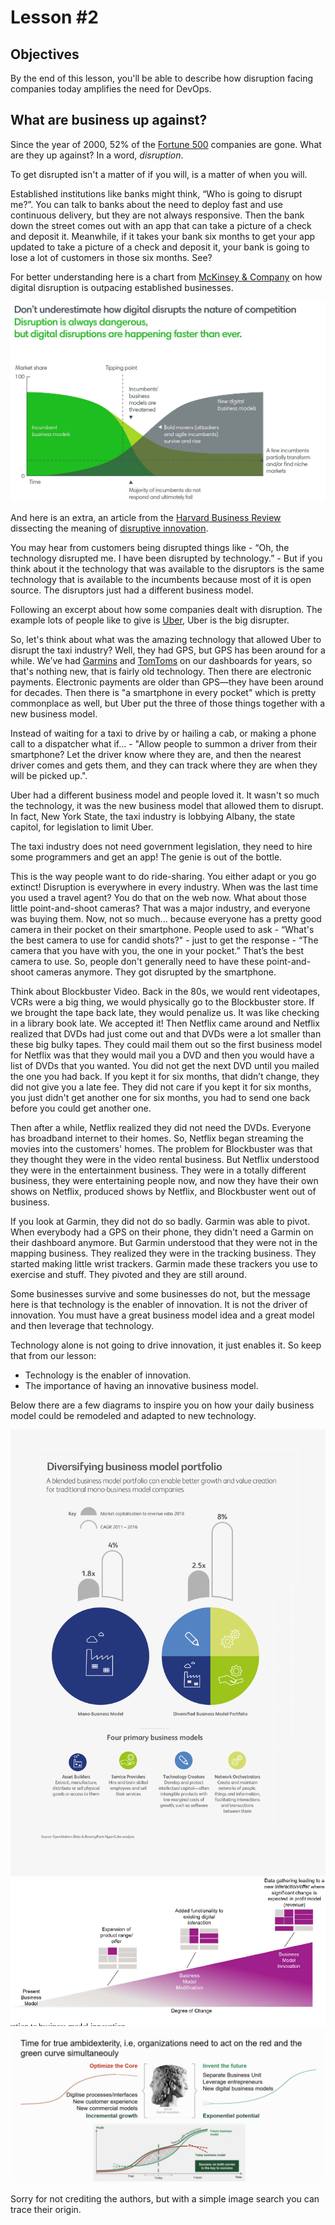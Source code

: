 # Lesson #2

## Objectives

By the end of this lesson, you'll be able to describe how disruption facing companies today amplifies the need for DevOps.

## What are business up against?

Since the year of 2000, 52% of the [Fortune 500](https://en.wikipedia.org/wiki/Fortune_500) companies are gone. What are they up against? In a word, _disruption_.

To get disrupted isn't a matter of if you will, is a matter of when you will.

Established institutions like banks might think, “Who is going to disrupt me?”. You can talk to banks about the need to deploy fast and use continuous delivery, but they are not always responsive. Then the bank down the street comes out with an app that can take a picture of a check and deposit it. Meanwhile, if it takes your bank six months to get your app updated to take a picture of a check and deposit it, your bank is going to lose a lot of customers in those six months. See?

For better understanding here is a chart from [McKinsey & Company](https://www.mckinsey.com/) on how digital disruption is outpacing established businesses.

![McKinsey-Disruption](./assets/img/McKinsey-Disruption.jpg)

And here is an extra, an article from the [Harvard Business Review](https://www.linkedin.com/company/harvard-business-review/) dissecting the meaning of [disruptive innovation](./assets/html/HBR/What%20Is%20Disruptive%20Innovation?.html).

You may hear from customers being disrupted things like - “Oh, the technology disrupted me. I have been disrupted by technology.” - But if you think about it the technology that was available to the disruptors is the same technology that is available to the incumbents because most of it is open source. The disruptors just had a different business model.

Following an excerpt about how some companies dealt with disruption. The example lots of people like to give is [Uber](https://www.uber.com/), Uber is the big disrupter.

So, let's think about what was the amazing technology that allowed Uber to disrupt the taxi industry? Well, they had GPS, but GPS has been around for a while. We’ve had [Garmins](https://www.garmin.com/) and [TomToms](https://www.tomtom.com/) on our dashboards for years, so that's nothing new, that is fairly old technology. Then there are electronic payments. Electronic payments are older than GPS—they have been around for decades. Then there is "a smartphone in every pocket" which is pretty commonplace as well, but Uber put the three of those things together with a new business model.

Instead of waiting for a taxi to drive by or hailing a cab, or making a phone call to a dispatcher what if... - "Allow people to summon a driver from their smartphone? Let the driver know where they are, and then the nearest driver comes and gets them, and they can track where they are when they will be picked up.".

Uber had a different business model and people loved it. It wasn't so much the technology, it was the new business model that allowed them to disrupt. In fact, New York State, the taxi industry is lobbying Albany, the state capitol, for legislation to limit Uber.

The taxi industry does not need government legislation, they need to hire some programmers and get an app! The genie is out of the bottle.

This is the way people want to do ride-sharing. You either adapt or you go extinct! Disruption is everywhere in every industry. When was the last time you used a travel agent? You do that on the web now. What about those little point-and-shoot cameras? That was a major industry, and everyone was buying them. Now, not so much... because everyone has a pretty good camera in their pocket on their smartphone. People used to ask - “What's the best camera to use for candid shots?" - just to get the response - “The camera that you have with you, the one in your pocket.”
That’s the best camera to use. So, people don't generally need to have these point-and-shoot cameras anymore. They got disrupted by the smartphone.

Think about Blockbuster Video. Back in the 80s, we would rent videotapes, VCRs were a big thing, we would physically go to the Blockbuster store.
If we brought the tape back late, they would penalize us. It was like checking in a library book late. We accepted it! Then Netflix came around and Netflix realized that DVDs had just come out and that DVDs were a lot smaller than these big bulky tapes. They could mail them out so the first business model for Netflix was that they would mail you a DVD and then you would have a list of DVDs that you wanted. You did not get the next DVD until you mailed the one you had back. If you kept it for six months, that didn’t change, they did not give you a late fee. They did not care if you kept it for six months, you just didn't get another one for six months, you had to send one back before you could get another one.

Then after a while, Netflix realized they did not need the DVDs. Everyone has broadband internet to their homes. So, Netflix began streaming the movies into the customers' homes. The problem for Blockbuster was that they thought they were in the video rental business. But Netflix understood they were in the entertainment business. They were in a totally different business, they were entertaining people now, and now they have their own shows on Netflix, produced shows by Netflix, and Blockbuster went out of business.

If you look at Garmin, they did not do so badly. Garmin was able to pivot. When everybody had a GPS on their phone, they didn't need a Garmin on their dashboard anymore. But Garmin understood that they were not in the mapping business. They realized they were in the tracking business. They started making little wrist trackers. Garmin made these trackers you use to exercise and stuff. They pivoted and they are still around.

Some businesses survive and some businesses do not, but the message here is that technology is the enabler of innovation. It is not the driver of innovation. You must have a great business model idea and a great model and then leverage that technology.

Technology alone is not going to drive innovation, it just enables it. So keep that from our lesson:

- Technology is the enabler of innovation.
- The importance of having an innovative business model.

Below there are a few diagrams to inspire you on how your daily business model could be remodeled and adapted to new technology.

![McKinsey-Disruption](./assets/img/Infographic-BM-Portfolio.png)
![McKinsey-Disruption](./assets/img/Degrees-of-Change.png)
![McKinsey-Disruption](./assets/img/balance-is-the-key-to-success.jpg)

Sorry for not crediting the authors, but with a simple image search you can trace their origin.
